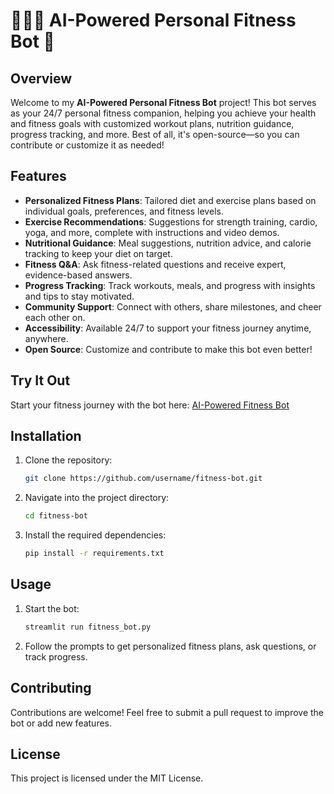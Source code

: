 # 🏋️‍♂️🍏 AI-Powered Personal Fitness Bot 🚀

## Overview
Welcome to my **AI-Powered Personal Fitness Bot** project! This bot serves as your 24/7 personal fitness companion, helping you achieve your health and fitness goals with customized workout plans, nutrition guidance, progress tracking, and more. Best of all, it's open-source—so you can contribute or customize it as needed!

## Features
- **Personalized Fitness Plans**: Tailored diet and exercise plans based on individual goals, preferences, and fitness levels.
- **Exercise Recommendations**: Suggestions for strength training, cardio, yoga, and more, complete with instructions and video demos.
- **Nutritional Guidance**: Meal suggestions, nutrition advice, and calorie tracking to keep your diet on target.
- **Fitness Q&A**: Ask fitness-related questions and receive expert, evidence-based answers.
- **Progress Tracking**: Track workouts, meals, and progress with insights and tips to stay motivated.
- **Community Support**: Connect with others, share milestones, and cheer each other on.
- **Accessibility**: Available 24/7 to support your fitness journey anytime, anywhere.
- **Open Source**: Customize and contribute to make this bot even better!

## Try It Out
Start your fitness journey with the bot here: [AI-Powered Fitness Bot](https://lnkd.in/gH5XjZns)

## Installation
1. Clone the repository:
   ```bash
   git clone https://github.com/username/fitness-bot.git
   ```
2. Navigate into the project directory:
   ```bash
   cd fitness-bot
   ```
3. Install the required dependencies:
   ```bash
   pip install -r requirements.txt
   ```

## Usage
1. Start the bot:
   ```bash
   streamlit run fitness_bot.py
   ```
2. Follow the prompts to get personalized fitness plans, ask questions, or track progress.

## Contributing
Contributions are welcome! Feel free to submit a pull request to improve the bot or add new features.

## License
This project is licensed under the MIT License.
